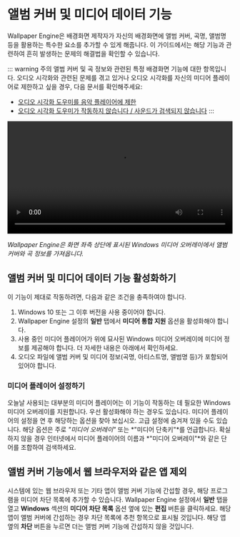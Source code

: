 # 앨범 커버 및 미디어 데이터 기능

Wallpaper Engine은 배경화면 제작자가 자신의 배경화면에 앨범 커버, 곡명, 앨범명 등을 활용하는 특수한 요소를 추가할 수 있게 해줍니다. 이 가이드에서는 해당 기능과 관련하여 흔히 발생하는 문제의 해결법을 확인할 수 있습니다.

::: warning
주의 앨범 커버 및 곡 정보와 관련된 특정 배경화면 기능에 대한 항목입니다. 오디오 시각화와 관련된 문제를 겪고 있거나 오디오 시각화를 자신의 미디어 플레이어로 제한하고 싶을 경우, 다음 문서를 확인해주세요:

* [오디오 시각화 도우미를 음악 플레이어에 제한](/audio/limittomusicplayer)
* [오디오 시각화 도우미가 작동하지 않습니다 / 사운드가 검색되지 않습니다](/audio/audiodetection)
:::

<video width="100%" controls autoplay loop>
  <source src="/videos/media_controls.mp4" type="video/mp4">
  브라우저가 비디오 태그를 지원하지 않습니다.
</video>

*Wallpaper Engine은 화면 좌측 상단에 표시된 Windows 미디어 오버레이에서 앨범 커버와 곡 정보를 가져옵니다.*

## 앨범 커버 및 미디어 데이터 기능 활성화하기

이 기능이 제대로 작동하려면, 다음과 같은 조건을 충족하여야 합니다.

1. Windows 10 또는 그 이후 버전을 사용 중이어야 합니다.
2. Wallpaper Engine 설정의 **일반** 탭에서 **미디어 통합 지원** 옵션을 활성화해야 합니다.
3. 사용 중인 미디어 플레이어가 위에 묘사된 Windows 미디어 오버레이에 미디어 정보를 제공해야 합니다. 더 자세한 내용은 아래에서 확인하세요.
4. 오디오 파일에 앨범 커버 및 미디어 정보(곡명, 아티스트명, 앨범명 등)가 포함되어 있어야 합니다.

### 미디어 플레이어 설정하기

오늘날 사용되는 대부분의 미디어 플레이어는 이 기능이 작동하는 데 필요한 Windows 미디어 오버레이를 지원합니다. 우선 활성화해야 하는 경우도 있습니다. 미디어 플레이어의 설정을 연 후 해당하는 옵션을 찾아 보십시오. 고급 설정에 숨겨져 있을 수도 있습니다. 해당 옵션은 주로 *"미디어 오버레이"* 또는 *"미디어 단축키"*를 언급합니다. 확실하지 않을 경우 인터넷에서 미디어 플레이어의 이름과 *"미디어 오버레이"*와 같은 단어를 조합하여 검색하세요.

## 앨범 커버 기능에서 웹 브라우저와 같은 앱 제외

시스템에 있는 웹 브라우저 또는 기타 앱이 앨범 커버 기능에 간섭할 경우, 해당 프로그램을 미디어 차단 목록에 추가할 수 있습니다. Wallpaper Engine 설정에서 **일반** 탭을 열고 **Windows** 섹션의 **미디어 차단 목록** 옵션 옆에 있는 **편집** 버튼을 클릭하세요. 해당 앱이 앨범 커버에 간섭하는 경우 차단 목록에 추천 항목으로 표시될 것입니다. 해당 앱 옆의 **차단** 버튼을 누르면 더는 앨범 커버 기능에 간섭하지 않을 것입니다.